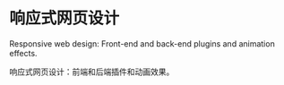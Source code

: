 # 响应式网页设计
Responsive web design: Front-end and back-end plugins and animation effects.

响应式网页设计：前端和后端插件和动画效果。 

